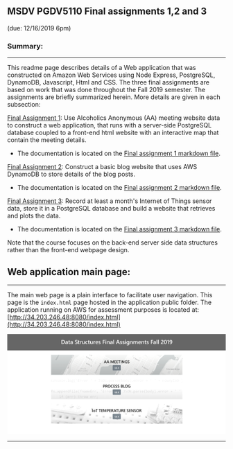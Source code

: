 ## MSDV PGDV5110 Final assignments 1,2 and 3 
(due: 12/16/2019 6pm)


### Summary:
------------------------------


This readme page describes details of a Web application that was constructed on Amazon Web Services
using Node Express, PostgreSQL, DynamoDB, Javascript, Html and CSS.
The three final assignments are based on work that was done throughout the Fall 2019 semester.
The assignments are briefly summarized herein. More details are given in each subsection:

[Final Assignment 1](https://github.com/visualizedata/data-structures/blob/master/final_assignment_1.md):
Use Alcoholics Anonymous (AA) meeting website data to construct a web application,
that runs with a server-side PostgreSQL database coupled to a front-end html website with an interactive map
that contain the meeting details.

- The documentation is located on the [Final assignment 1 markdown file](https://github.com/acdreyer/data-structures/blob/master/finalAssignments/final1_documentation.md).

[Final Assignment 2](https://github.com/visualizedata/data-structures/blob/master/final_assignment_2.md):
Construct a basic blog website that uses AWS DynamoDB to store details of the blog posts.

- The documentation is located on the [Final assignment 2 markdown file](https://github.com/acdreyer/data-structures/blob/master/finalAssignments/final2_documentation.md).

[Final Assignment 3](https://github.com/visualizedata/data-structures/blob/master/final_assignment_3.md):
Record at least a month's Internet of Things sensor data, store it in a PostgreSQL database and 
build a website that retrieves and plots the data.

- The documentation is located on the [Final assignment 3 markdown file](https://github.com/acdreyer/data-structures/blob/master/finalAssignments/final3_documentation.md).

Note that the course focuses on the back-end server side data structures rather than the front-end webpage design.





## Web application main page:
--------------------------


The main web page is a plain interface to facilitate user navigation.
This page is the `index.html` page hosted in the application public folder.
The application running on AWS for assessment purposes is located at:
[http://34.203.246.48:8080/index.html](http://34.203.246.48:8080/index.html)

![Landing Page](./images_docs/mainlandingpage.png)


-------------------------------

